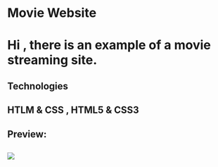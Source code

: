 <h1> Movie Website <h1>

Hi , there is an example of a movie streaming site.

<h2> Technologies <h2>

HTLM & CSS , HTML5 & CSS3

<h2> Preview: <h2>

![](screen.gif)
